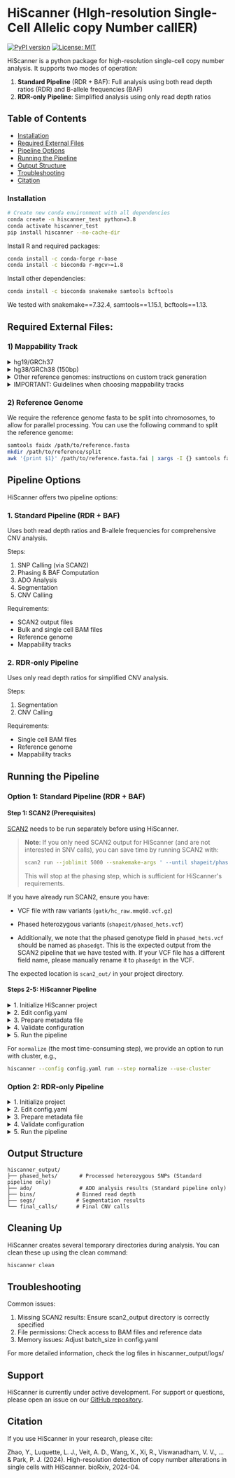 # HiScanner (HIgh-resolution Single-Cell Allelic copy Number callER)
[![PyPI version](https://badge.fury.io/py/hiscanner.svg)](https://badge.fury.io/py/hiscanner)
[![License: MIT](https://img.shields.io/badge/License-MIT-yellow.svg)](https://opensource.org/licenses/MIT)

HiScanner is a python package for high-resolution single-cell copy number analysis. It supports two modes of operation:

1. **Standard Pipeline** (RDR + BAF): Full analysis using both read depth ratios (RDR) and B-allele frequencies (BAF)
2. **RDR-only Pipeline**: Simplified analysis using only read depth ratios

## Table of Contents

- [Installation](#installation)
- [Required External Files](#required-external-files)
- [Pipeline Options](#pipeline-options)
- [Running the Pipeline](#running-the-pipeline)
- [Output Structure](#output-structure)
- [Troubleshooting](#troubleshooting)
- [Citation](#citation)

### Installation
```bash
# Create new conda environment with all dependencies
conda create -n hiscanner_test python=3.8
conda activate hiscanner_test
pip install hiscanner --no-cache-dir
```

Install R and required packages:
```bash
conda install -c conda-forge r-base  
conda install -c bioconda r-mgcv>=1.8
```

Install other dependencies:
```bash
conda install -c bioconda snakemake samtools bcftools
```
We tested with snakemake==7.32.4, samtools==1.15.1, bcftools==1.13.

## Required External Files: 

### 1) Mappability Track
<details>
<summary>hg19/GRCh37</summary>

```bash
# 100mer:
wget https://www.math.pku.edu.cn/teachers/xirb/downloads/software/BICseq2/Mappability/hg19CRG.100bp.tar.gz --no-check-certificate
tar -xvzf hg19CRG.100bp.tar.gz
```
</details>

<details>
<summary>hg38/GRCh38 (150bp)</summary>
```bash
150bp: Coming soon
```
</details>

<details>
<summary>Other reference genomes: instructions on custom track generation</summary>

For other genomes/read length configurations, follow instructions at [CGAP Annotations](https://cgap-annotations.readthedocs.io/en/latest/bic-seq2_mappability.html) to generate mappability tracks.
</details>

<details>
<summary>IMPORTANT: Guidelines when choosing mappability tracks</summary>

- **Shorter mappability track (e.g., 100bp) with longer reads (e.g., 150bp)**: Valid but conservative (some uniquely mappable regions may be missed)
- **Longer mappability track (e.g., 150bp) with shorter reads (e.g., 100bp)**: Not valid, will cause false positives
</details>

### 2) Reference Genome
We require the reference genome fasta to be split into chromosomes, to allow for parallel processing. You can use the following command to split the reference genome:
```bash
samtools faidx /path/to/reference.fasta
mkdir /path/to/reference/split
awk '{print $1}' /path/to/reference.fasta.fai | xargs -I {} samtools faidx /path/to/reference.fasta {} > /path/to/reference/split/{}.fasta
```


## Pipeline Options

HiScanner offers two pipeline options:

### 1. Standard Pipeline (RDR + BAF)
Uses both read depth ratios and B-allele frequencies for comprehensive CNV analysis.

Steps:
1. SNP Calling (via SCAN2)
2. Phasing & BAF Computation
3. ADO Analysis
4. Segmentation
5. CNV Calling

Requirements:
- SCAN2 output files
- Bulk and single cell BAM files
- Reference genome
- Mappability tracks

### 2. RDR-only Pipeline
Uses only read depth ratios for simplified CNV analysis.

Steps:
1. Segmentation
2. CNV Calling

Requirements:
- Single cell BAM files
- Reference genome
- Mappability tracks

## Running the Pipeline

### Option 1: Standard Pipeline (RDR + BAF)


#### Step 1: SCAN2 (Prerequisites)

[SCAN2](https://github.com/parklab/SCAN2) needs to be run separately before using HiScanner. 

> **Note**: If you only need SCAN2 output for HiScanner (and are not interested in SNV calls), you can save time by running SCAN2 with:
> ```bash
> scan2 run --joblimit 5000 --snakemake-args ' --until shapeit/phased_hets.vcf.gz --latency-wait 120'
> ```
> This will stop at the phasing step, which is sufficient for HiScanner's requirements.

If you have already run SCAN2, ensure you have:
- VCF file with raw variants (`gatk/hc_raw.mmq60.vcf.gz`)
- Phased heterozygous variants (`shapeit/phased_hets.vcf`)

- Additionally, we note that the phased genotype field in `phased_hets.vcf` should be named as `phasedgt`. This is the expected output from the SCAN2 pipeline that we have tested with. If your VCF file has a different field name, please manually rename it to `phasedgt` in the VCF.

The expected location is `scan2_out/` in your project directory.

#### Steps 2-5: HiScanner Pipeline
<details>
<summary>1. Initialize HiScanner project</summary>

```bash
hiscanner init --output ./my_project
cd my_project
```
</details>

<details>
<summary>2. Edit config.yaml</summary>

Edit with your paths and parameters
</details>

<details>
<summary>3. Prepare metadata file</summary>

Must contain the following columns:
```
bamID    bam    singlecell
bulk1    /path/to/bulk.bam    N
cell1    /path/to/cell1.bam   Y 
cell2    /path/to/cell2.bam   Y
```
</details>

<details>
<summary>4. Validate configuration</summary>

```bash
hiscanner validate
```
</details>

<details>
<summary>5. Run the pipeline</summary>

```bash
hiscanner run --step snp      # Check SCAN2 results
hiscanner run --step phase    # Process SCAN2 results
hiscanner run --step ado      # ADO analysis to identify optimal bin size
hiscanner run --step normalize # Normalize read depth ratios
hiscanner run --step segment  # Segmentation
hiscanner run --step cnv      # CNV calling

# Or run all steps at once:
hiscanner run --step all
```
</details>

For ```normalize``` (the most time-consuming step), we provide an option to run with cluster, e.g., 
```bash
hiscanner --config config.yaml run --step normalize --use-cluster
```

### Option 2: RDR-only Pipeline
<details>
<summary>1. Initialize project</summary>

```bash
hiscanner init --output ./my_project
cd my_project
```
</details>

<details>
<summary>2. Edit config.yaml</summary>

- Set `rdr_only: true`
- Configure paths and parameters
</details>

<details>
<summary>3. Prepare metadata file</summary>

Must contain the following columns (bulk samples are not required):
```
bamID    bam    singlecell
cell1    /path/to/cell1.bam   Y 
cell2    /path/to/cell2.bam   Y
```
</details>

<details>
<summary>4. Validate configuration</summary>

```bash
hiscanner validate
```
</details>

<details>
<summary>5. Run the pipeline</summary>

```bash
hiscanner run --step normalize # Normalize read depth ratios
hiscanner run --step segment  # Segmentation
hiscanner run --step cnv      # CNV calling
```
</details>


## Output Structure

```
hiscanner_output/
├── phased_hets/       # Processed heterozygous SNPs (Standard pipeline only)
├── ado/               # ADO analysis results (Standard pipeline only)
├── bins/             # Binned read depth
├── segs/             # Segmentation results
└── final_calls/      # Final CNV calls
```

## Cleaning Up
HiScanner creates several temporary directories during analysis. You can clean these up using the clean command:
```bash
hiscanner clean
```

## Troubleshooting

Common issues:
1. Missing SCAN2 results: Ensure scan2_output directory is correctly specified
2. File permissions: Check access to BAM files and reference data
3. Memory issues: Adjust batch_size in config.yaml

For more detailed information, check the log files in hiscanner_output/logs/


## Support
HiScanner is currently under active development. For support or questions, please open an issue on our [GitHub repository](github.com/parklab/hiscanner).


## Citation

If you use HiScanner in your research, please cite:

Zhao, Y., Luquette, L. J., Veit, A. D., Wang, X., Xi, R., Viswanadham, V. V., ... & Park, P. J. (2024). High-resolution detection of copy number alterations in single cells with HiScanner. bioRxiv, 2024-04.

